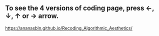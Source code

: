 ## To see the 4 versions of coding page, press ←, ↓, ↑ or → arrow.

https://ananasbln.github.io/Recoding_Algorithmic_Aesthetics/
